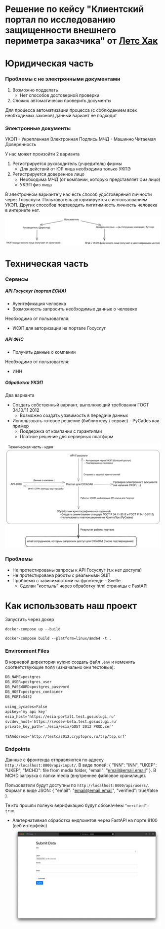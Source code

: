 # Решение по кейсу "Клиентский портал по исследованию защищенности внешнего периметра заказчика" от [Летс Хак](https://летсхак.хакатоны.рус/)

# Юридическая часть

### Проблемы с не электронными документами

1. Возможно подделать
    - Нет способов достоверной проверки
2. Сложно автоматически проверить документы

Для процесса автоматизации процесса (с соблюдением всех необходимых законов) данный вариант не подходит

### Электронные документы

УКЭП - Укрепленная Электронная Подпись
МЧД - Машинно Читаемая Доверенность

У нас может произойти 2 варианта

1. Регистрируется руководитель (учредитель) фирмы
    - Для действий от ЮР лица необходима только УКПЭ
2. Регистрируется доверенное лицо
    - Необходима МЧД (от компании, которую представляет физ лицо)
    - УКЭП физ лица

В электронном варианте у нас есть способ удостоверения личности через Госуслуги. Пользователь авторизируется с
использованием УКЭП. Других способов подтвердить лигитимность личность человека в интернете нет.

![sad](/resources/user_types.png)

# Техническая часть

### Сервисы

##### API Госуслуг (портал ЕСИА)

- Ауентефикация человека
- Возможность запросить необходимые данные о человеке

Необходимо от пользователя:

- УКЭП для авторизации на портале Госуслуг

##### API ФНС

- Получить данные о компании

Необходимо от пользователя:

- ИНН

##### Обработка УКЭП

Два варианта

- Создать собственный вариант, выполняющий требования ГОСТ 34.10/11 2012
    - Возможно создать уязвимость в передаче данных
- Использовать готовое решение (библиотеку / сервис) - PyCades как пример
    - Поддержка от компании с гарантиями
    - Платное решение для серверных платформ

![sad](/resources/api_ideas.png)

### Проблемы

- Не протестированы запросы к API Госуслуг (т.к нет доступа)
- Не протестирована работы с реальными ЭЦП
- Проблемы с зависимостями на фронтенде - Svelte
  - Сделан "костыль" через обработку html страницы с FastAPI

# Как использовать наш проект

Запустить через докер

```commandline
docker-compose up --build
```

```commandline
docker-compose build --platform=linux/amd64 -t .
```

### Environment Files

В корневой директории нужно создать файл `.env` и изменить соответствующие поля (изначально они тестовые):

```
DB_NAME=postgres
DB_USER=postgres_user
DB_PASSWORD=postgres_password
DB_HOST=postgres_container
DB_PORT=5432

using_pycades=False
apikey='my api key'
esia_host='https://esia-portal1.test.gosuslugi.ru'
svcdev_host='https://svcdev-beta.test.gosuslugi.ru'
private_key_path='./esia/esia/GOST 2012 PROD.cer'

TSAAddress='http://testca2012.cryptopro.ru/tsp/tsp.srf'
```

### Endpoints

Данные с фронтенда отправляются по адресу `http://localhost:8000/api/input/`.
В виде полей: { "INN": "INN", "UKEP": "UKEP", "MCHD": file from media folder, "email": "email@email.email" }.
В MCHD загрузка с папки media (внутреннее файловое хранилище).

Пользователи будут доступны по `http://localhost:8000/api/users/`.
Формат в виде JSON:
{ "email": "email@email.email", "verified": true/false }.

Те кто прошли полную верификацию будут обозначены `"verified": true`.

- Альтернативная обработка ендпоинтов через FastAPI на порте 8100 (веб интерфейс)
  ![demo_login_fasapi.jpg](resources%2Fdemo_login_fasapi.jpg)
